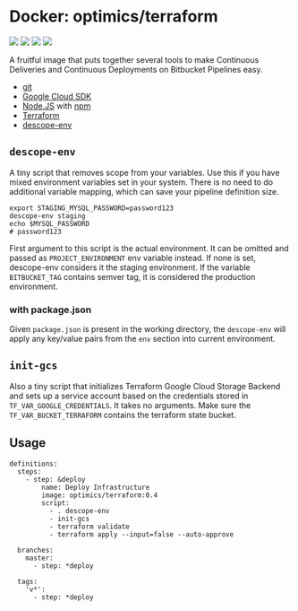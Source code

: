 # Docker: optimics/terraform

[![](https://badgen.net/github/checks/optimics/docker-terraform)](https://github.com/optimics/docker-terraform/actions)
[![](https://badgen.net/github/tag/optimics/docker-terraform)](https://github.com/optimics/docker-terraform/tags)
[![](https://badgen.net/docker/pulls/optimics/terraform)](https://hub.docker.com/r/optimics/terraform)
[![](https://badgen.net/docker/size/optimics/terraform)](https://hub.docker.com/r/optimics/terraform)

A fruitful image that puts together several tools to make Continuous Deliveries and Continuous Deployments on Bitbucket Pipelines easy.

* [git](https://git-scm.com/)
* [Google Cloud SDK](https://cloud.google.com/sdk/)
* [Node.JS](https://nodejs.org/) with [npm](https://www.npmjs.com/)
* [Terraform](https://www.terraform.io/cli/commands)
* [descope-env](./descope-env.sh)

## `descope-env`

A tiny script that removes scope from your variables. Use this if you have mixed environment variables set in your system. There is no need to do additional variable mapping, which can save your pipeline definition size.

```shell
export STAGING_MYSQL_PASSWORD=password123
descope-env staging
echo $MYSQL_PASSWORD
# password123
```

First argument to this script is the actual environment. It can be omitted and passed as `PROJECT_ENVIRONMENT` env variable instead. If none is set, descope-env considers it the staging environment. If the variable `BITBUCKET_TAG` contains semver tag, it is considered the production environment.

### with package.json

Given `package.json` is present in the working directory, the `descope-env` will apply any key/value pairs from the `env` section into current environment.

## `init-gcs`

Also a tiny script that initializes Terraform Google Cloud Storage Backend and sets up a service account based on the credentials stored in `TF_VAR_GOOGLE_CREDENTIALS`. It takes no arguments. Make sure the `TF_VAR_BUCKET_TERRAFORM` contains the terraform state bucket.

## Usage

```
definitions:
  steps:
    - step: &deploy
        name: Deploy Infrastructure
        image: optimics/terraform:0.4
        script:
          - . descope-env
          - init-gcs
          - terraform validate
          - terraform apply --input=false --auto-approve

  branches:
    master:
      - step: *deploy

  tags:
    'v*':
      - step: *deploy
```

